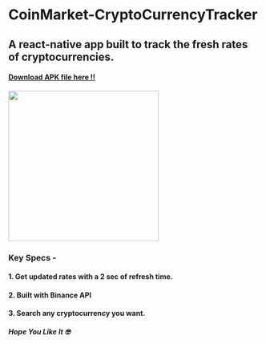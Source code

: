 # CoinMarket-CryptoCurrencyTracker

## A react-native app built to track the fresh rates of cryptocurrencies.

#### <a href="https://github.com/VishalGhai/CoinMarket-CryptoCurrencyTracker/raw/master/CoinMarket.apk">Download APK file here !!</a>

<img width="300px" src="https://github.com/VishalGhai/CoinMarket-CryptoCurrencyTracker/blob/master/CoinMarket.gif"/>

### Key Specs - 
#### 1. Get updated rates with a 2 sec of refresh time.
#### 2. Built with Binance API
#### 3. Search any cryptocurrency you want.

##### Hope You Like It :nerd_face:
